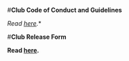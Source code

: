 #**Club Code of Conduct and Guidelines**

*Read [here](/conduct.md).**

#**Club Release Form**

**Read [here](/release.md).**

